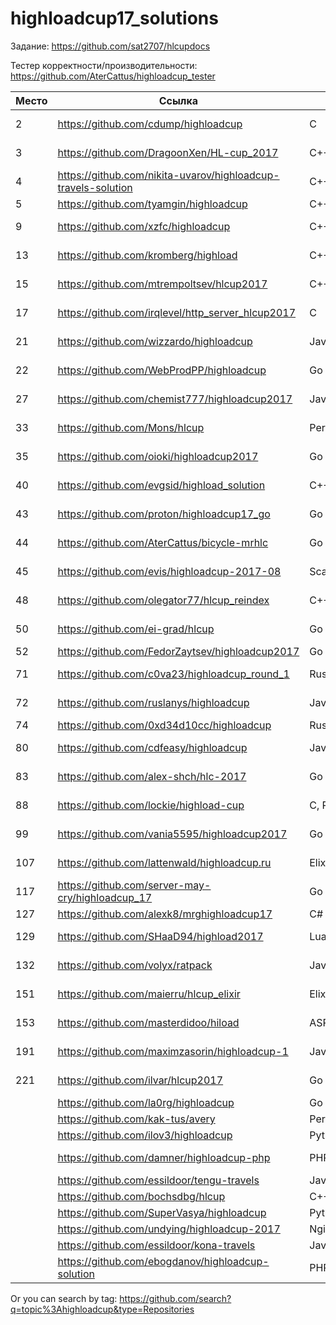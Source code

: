 # highloadcup17_solutions

Задание: https://github.com/sat2707/hlcupdocs

Тестер корректности/производительности: https://github.com/AterCattus/highloadcup_tester

| Место  | Ссылка | Язык | Штраф | Имя |
| ------------- | ------------- | ------------- | ------------- | ------------- |
| 2 | https://github.com/cdump/highloadcup | С | 135.42192 | Максим Андреев |
| 3 | https://github.com/DragoonXen/HL-cup_2017 | C++ | 136.28793 | Алексей Дичковский |
| 4 | https://github.com/nikita-uvarov/highloadcup-travels-solution | C++ | 134.68162 | Никита Уваров |
| 5 | https://github.com/tyamgin/highloadcup | C++ | 142.19623 | Иван Тямгин |
| 9 | https://github.com/xzfc/highloadcup | C++ | 190.32211 | Jerky McJerkface |
| 13 | https://github.com/kromberg/highload | С++ | 197.45812 | Егор Кромберг |
| 15 | https://github.com/mtrempoltsev/hlcup2017 | С++ | 199.21302 | Максим Тремпольцев |
| 17 | https://github.com/irqlevel/http_server_hlcup2017 | C | 201.03289 | Andrey Smetanin |
| 21 | https://github.com/wizzardo/highloadcup | Java | 196.0105 | Mikhail Bobrutskov |
| 22 | https://github.com/WebProdPP/highloadcup | Go | 207.89232 | Александр Майорский |
| 27 | https://github.com/chemist777/highloadcup2017 | Java+C | 189.76677 | Александр Харитонов |
| 33 | https://github.com/Mons/hlcup | Perl | 212.34872 | Mons Anderson |
| 35 | https://github.com/oioki/highloadcup2017 | Go | 223.65799 | Alexander Oioki |
| 40 | https://github.com/evgsid/highload_solution | C++ | 197.54879 | Евгений Сидоренко |
| 43 | https://github.com/proton/highloadcup17_go | Go | 234.53744 | Peter Savichev |
| 44 | https://github.com/AterCattus/bicycle-mrhlc | Go | 189.50301 | Алексей Акулович |
| 45 | https://github.com/evis/highloadcup-2017-08 | Scala | 246.35233 | Evgeny Veretennikov |
| 48 | https://github.com/olegator77/hlcup_reindex | C++ | 244.98897 | Oleg Gerasimov |
| 50 | https://github.com/ei-grad/hlcup | Go | 241.77205 | Андрей Григорьев |
| 52 | https://github.com/FedorZaytsev/highloadcup2017 | Go | 249.87749 | Fedor Zaytsev |
| 71 | https://github.com/c0va23/highloadcup_round_1 | Rust | 272.86656 | Дмитрий Федоренко |
| 72 | https://github.com/ruslanys/highloadcup | Java | 274.20083 | Руслан Молчанов |
| 74 | https://github.com/0xd34d10cc/highloadcup | Rust | 275.25939 | Jon Snow |
| 80 | https://github.com/cdfeasy/highloadcup | Java | 303.86881 | Дмитрий Асадуллин |
| 83 | https://github.com/alex-shch/hlc-2017 | Go | 310.28113 | Александр Щукин |
| 88 | https://github.com/lockie/highload-cup | C, Python | 325.2246 | Андрей Кравчукъ |
| 99 | https://github.com/vania5595/highloadcup2017 | Go | 480.88691 | Иван Широкопояс |
| 107 | https://github.com/lattenwald/highloadcup.ru | Elixir | 506.82566 | Александр Кюсев |
| 117 | https://github.com/server-may-cry/highloadcup_17 | Go | 1028.86225 | Сергей Оплетаев |
| 127 | https://github.com/alexk8/mrghighloadcup17 | C# | 2524.9229 | Alex K |
| 129 | https://github.com/SHaaD94/highload2017 | Lua+Tarantool | 3565.56944 | Евгений Зуйкин |
| 132 | https://github.com/volyx/ratpack | Java | 4431.67258 | Дмитрий Волыхин |
| 151 | https://github.com/maierru/hlcup_elixir | Elixir | 37226.29 | Юрий Кудряшов |
| 153 | https://github.com/masterdidoo/hiload | ASP.NET Core | 48041.27 | Александр Семенов |
| 191 | https://github.com/maximzasorin/highloadcup-1 | Javascript | 649548.64 | Maxim Zasorin |
| 221 | https://github.com/ilvar/hlcup2017 | Go | 1284090.51 | Arcady Chumachenko |
|  | https://github.com/la0rg/highloadcup | Go |  |  |
|  | https://github.com/kak-tus/avery | Perl |  |  |
|  | https://github.com/ilov3/highloadcup | Python |  |  |
|  | https://github.com/damner/highloadcup-php | PHP |  | Денис Винокуров |
|  | https://github.com/essildoor/tengu-travels | Java |  |  |
|  | https://github.com/bochsdbg/hlcup | C++ |  |  |
|  | https://github.com/SuperVasya/highloadcup | Python |  |  |
|  | https://github.com/undying/highloadcup-2017 | Nginx+Lua+Redis |  |  |
|  | https://github.com/essildoor/kona-travels | Java |  |  |
|  | https://github.com/ebogdanov/highloadcup-solution | PHP |  |  |

Or you can search by tag: https://github.com/search?q=topic%3Ahighloadcup&type=Repositories
